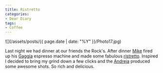 ```yaml
---
title: Ristretto
categories:
- Dear Diary
tags:
- Coffee
---
```


![](/assets/posts/{{ page.date | date: "%Y" }}/Photo17.jpg)
  



Last night we had dinner at our friends the Rock's. After dinner [Mike](http://twitter.com/mrock911) fired up his [Gaggia](http://gaggia.com/) espresso machine and made some fabulous [ristretto](http://en.wikipedia.org/wiki/Ristretto).
Inspired I decided to bring my grind down a few clicks and the [Andreja](http://www.chriscoffee.com/products/home/espresso/andrejapremium) produced some awesome shots. So rich and delicious.
